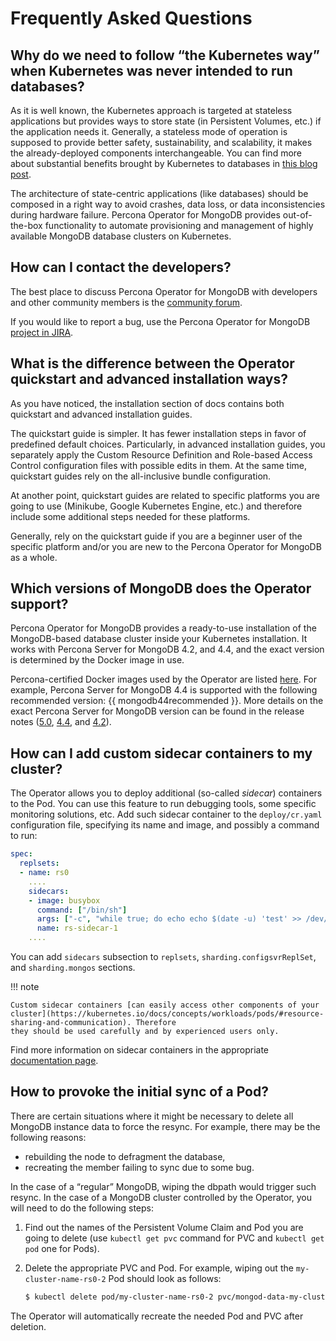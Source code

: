 # Frequently Asked Questions

## Why do we need to follow “the Kubernetes way” when Kubernetes was never intended to run databases?

As it is well known, the Kubernetes approach is targeted at stateless
applications but provides ways to store state (in Persistent Volumes, etc.) if
the application needs it. Generally, a stateless mode of operation is supposed
to provide better safety, sustainability, and scalability, it makes the
already-deployed components interchangeable. You can find more about substantial
benefits brought by Kubernetes to databases in [this blog post](https://www.percona.com/blog/2020/10/08/the-criticality-of-a-kubernetes-operator-for-databases/).

The architecture of state-centric applications (like databases) should be
composed in a right way to avoid crashes, data loss, or data inconsistencies
during hardware failure. Percona Operator for MongoDB provides
out-of-the-box functionality to automate provisioning and
management of highly available MongoDB database clusters on Kubernetes.

## How can I contact the developers?

The best place to discuss Percona Operator for MongoDB with developers and other
community members is the [community forum](https://forums.percona.com/categories/kubernetes-operator-percona-server-mongodb).

If you would like to report a bug, use the Percona Operator for MongoDB
[project in JIRA](https://jira.percona.com/projects/K8SPSMDB).

## What is the difference between the Operator quickstart and advanced installation ways?

As you have noticed, the installation section of docs contains both quickstart
and advanced installation guides.

The quickstart guide is simpler. It has fewer installation steps in favor of
predefined default choices. Particularly, in advanced installation guides, you
separately apply the Custom Resource Definition and Role-based Access Control
configuration files with possible edits in them. At the same time, quickstart
guides rely on the all-inclusive bundle configuration.

At another point, quickstart guides are related to specific platforms you are
going to use (Minikube, Google Kubernetes Engine, etc.) and therefore include
some additional steps needed for these platforms.

Generally, rely on the quickstart guide if you are a beginner user of the
specific platform and/or you are new to the Percona Operator for MongoDB as a
whole.

## Which versions of MongoDB does the Operator support?

Percona Operator for MongoDB provides a ready-to-use installation of the
MongoDB-based database cluster inside your Kubernetes installation. It works
with Percona Server for MongoDB 4.2, and 4.4, and the exact version is
determined by the Docker image in use.

Percona-certified Docker images used by the Operator are listed [here](https://www.percona.com/doc/kubernetes-operator-for-psmongodb/images.html).
For example, Percona Server for MongoDB 4.4 is supported with the following
recommended version: {{ mongodb44recommended }}. More details on the exact
Percona Server for MongoDB version can be found in the release notes
([5.0](https://docs.percona.com/percona-server-for-mongodb/5.0/release_notes/index.html),
[4.4](https://www.percona.com/doc/percona-server-for-mongodb/4.4/release_notes/index.html),
and [4.2](https://www.percona.com/doc/percona-server-for-mongodb/4.2/release_notes/index.html)).

## How can I add custom sidecar containers to my cluster?

The Operator allows you to deploy additional (so-called *sidecar*) containers to
the Pod. You can use this feature to run debugging tools, some specific 
monitoring solutions, etc. Add such sidecar container to the `deploy/cr.yaml`
configuration file, specifying its name and image, and possibly a command to 
run:

```yaml
spec:
  replsets:
  - name: rs0
    ....
    sidecars:
    - image: busybox
      command: ["/bin/sh"]
      args: ["-c", "while true; do echo echo $(date -u) 'test' >> /dev/null; sleep 5; done"]
      name: rs-sidecar-1
    ....
```

You can add `sidecars` subsection to `replsets`, `sharding.configsvrReplSet`,
and `sharding.mongos` sections.

!!! note

    Custom sidecar containers [can easily access other components of your cluster](https://kubernetes.io/docs/concepts/workloads/pods/#resource-sharing-and-communication). Therefore
    they should be used carefully and by experienced users only.

Find more information on sidecar containers in the appropriate [documentation page](sidecar.md#operator-sidecar).

## How to provoke the initial sync of a Pod?

There are certain situations where it might be necessary to delete all MongoDB
instance data to force the resync. For example, there may be the following
reasons:

* rebuilding the node to defragment the database,
* recreating the member failing to sync due to some bug.

In the case of a “regular” MongoDB, wiping the dbpath would trigger such resync.
In the case of a MongoDB cluster controlled by the Operator, you will need to do
the following steps:

1. Find out the names of the Persistent Volume Claim and Pod you are going to
    delete (use `kubectl get pvc` command for PVC and `kubectl get pod` one
    for Pods).
2. Delete the appropriate PVC and Pod. For example, wiping out the
    `my-cluster-name-rs0-2` Pod should look as follows:

    ``` {.bash data-prompt="$" }
    $ kubectl delete pod/my-cluster-name-rs0-2 pvc/mongod-data-my-cluster-name-rs0-2
    ```

The Operator will automatically recreate the needed Pod and PVC after deletion.
